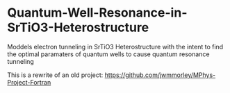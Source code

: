# Quantum-Well-Resonance-in-SrTiO3-Heterostructure
Moddels electron tunneling in SrTiO3 Heterostructure with the intent to find the optimal paramaters of quantum wells to cause quantum resonance tunneling

This is a rewrite of an old project: https://github.com/jwmmorley/MPhys-Project-Fortran

